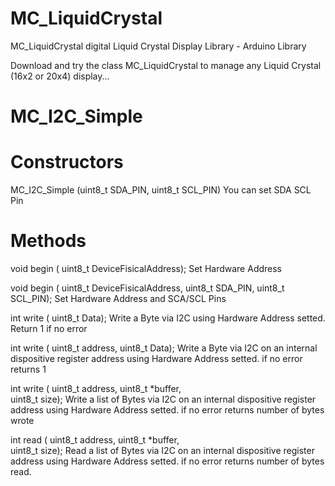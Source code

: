 # MC_LiquidCrystal
MC_LiquidCrystal digital Liquid Crystal Display Library - Arduino Library

Download and try the class MC_LiquidCrystal to manage any Liquid Crystal (16x2 or 20x4) display...

# MC_I2C_Simple
# Constructors
MC_I2C_Simple (uint8_t SDA_PIN, uint8_t SCL_PIN)  You can set SDA SCL Pin 

# Methods
void begin  ( uint8_t DeviceFisicalAddress);      Set Hardware Address

void begin  ( uint8_t DeviceFisicalAddress, 
              uint8_t SDA_PIN, uint8_t SCL_PIN);  Set Hardware Address and SCA/SCL Pins
              
int  write  ( uint8_t Data);                      Write a Byte via I2C using Hardware Address setted.
                                                  Return 1 if no error
                                                                  
int  write  ( uint8_t address, uint8_t Data);     Write a Byte via I2C on an internal dispositive register address 
                                                  using Hardware Address setted.
                                                  if no error returns 1 
                                                                  
int  write  ( uint8_t address, uint8_t *buffer,   
              uint8_t size);                      Write a list of Bytes via I2C on an internal dispositive register 
                                                  address using Hardware Address setted.
                                                  if no error returns number of bytes wrote 
  
int  read   ( uint8_t address, uint8_t *buffer,   
              uint8_t size);                      Read a list of Bytes via I2C on an internal dispositive register 
                                                  address using Hardware Address setted.
                                                  if no error returns number of bytes read.
